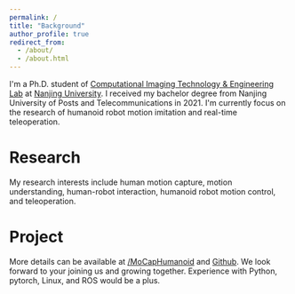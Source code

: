 ```yaml
---
permalink: /
title: "Background"
author_profile: true
redirect_from: 
  - /about/
  - /about.html
---
```


I'm a Ph.D. student of [Computational Imaging Technology & Engineering Lab](https://cite.nju.edu.cn) at [Nanjing University](https://www.nju.edu.cn/en/). I received my bachelor degree from Nanjing University of Posts and Telecommunications in 2021. I'm currently focus on the research of humanoid robot motion imitation and real-time teleoperation.

Research
======
My research interests include human motion capture, motion understanding, human-robot interaction, humanoid robot motion control, and teleoperation. 

Project
======
More details can be available at [/MoCapHumanoid](https://www.do1e.cn/shenqiu/MoCapHumanoid/) and [Github](https://github.com/NJU-CITE-MoCapHumanoid). We look forward to your joining us and growing together. Experience with Python, pytorch, Linux, and ROS would be a plus.

<!-- [Robot Teleoperation](https://github.com/YeeLou/Robot-Teleoperation) -->
